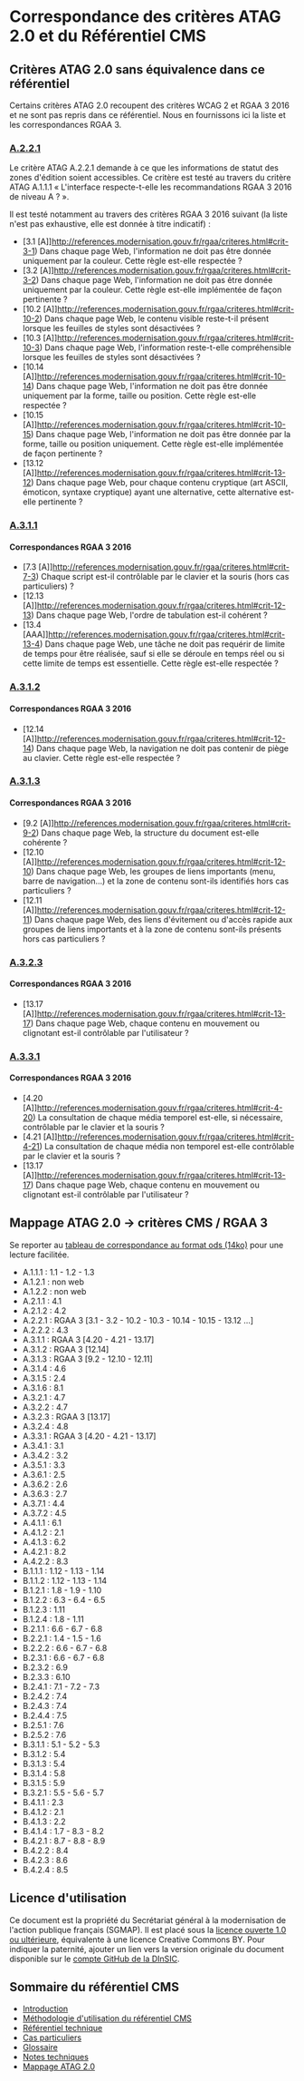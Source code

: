# Correspondance des critères ATAG 2.0 et du Référentiel CMS

## Critères ATAG&nbsp;2.0 sans équivalence dans ce référentiel

Certains critères ATAG&nbsp;2.0 recoupent des critères WCAG&nbsp;2 et RGAA&nbsp;3&nbsp;2016 et ne sont pas repris dans ce référentiel. Nous en fournissons ici la liste et les correspondances RGAA&nbsp;3.

### [A.2.2.1](http://www.w3.org/TR/ATAG20/#sc_a221)

Le critère ATAG A.2.2.1 demande à ce que les informations de statut des zones d'édition soient accessibles. Ce critère est testé au travers du critère ATAG A.1.1.1 «&nbsp;L'interface respecte-t-elle les recommandations RGAA&nbsp;3&nbsp;2016 de niveau A&nbsp;?&nbsp;».

Il est testé notamment au travers des critères RGAA&nbsp;3&nbsp;2016 suivant (la liste n'est pas exhaustive, elle est donnée à titre indicatif)&nbsp;:

- [3.1 [A]]http://references.modernisation.gouv.fr/rgaa/criteres.html#crit-3-1) Dans chaque page Web, l'information ne doit pas être donnée uniquement par la couleur. Cette règle est-elle respectée ?
- [3.2 [A]]http://references.modernisation.gouv.fr/rgaa/criteres.html#crit-3-2) Dans chaque page Web, l'information ne doit pas être donnée uniquement par la couleur. Cette règle est-elle implémentée de façon pertinente ?
- [10.2 [A]]http://references.modernisation.gouv.fr/rgaa/criteres.html#crit-10-2) Dans chaque page Web, le contenu visible reste-t-il présent lorsque les feuilles de styles sont désactivées ?
- [10.3 [A]]http://references.modernisation.gouv.fr/rgaa/criteres.html#crit-10-3) Dans chaque page Web, l'information reste-t-elle compréhensible lorsque les feuilles de styles sont désactivées ?
- [10.14 [A]]http://references.modernisation.gouv.fr/rgaa/criteres.html#crit-10-14) Dans chaque page Web, l'information ne doit pas être donnée uniquement par la forme, taille ou position. Cette règle est-elle respectée ?
- [10.15 [A]]http://references.modernisation.gouv.fr/rgaa/criteres.html#crit-10-15) Dans chaque page Web, l'information ne doit pas être donnée par la forme, taille ou position uniquement. Cette règle est-elle implémentée de façon pertinente ?
- [13.12 [A]]http://references.modernisation.gouv.fr/rgaa/criteres.html#crit-13-12) Dans chaque page Web, pour chaque contenu cryptique (art ASCII, émoticon, syntaxe cryptique) ayant une alternative, cette alternative est-elle pertinente ?

### [A.3.1.1](http://www.w3.org/TR/ATAG20/#sc_a311)

#### Correspondances RGAA&nbsp;3&nbsp;2016

- [7.3 [A]]http://references.modernisation.gouv.fr/rgaa/criteres.html#crit-7-3) Chaque script est-il contrôlable par le clavier et la souris (hors cas particuliers)&nbsp;?
- [12.13 [A]]http://references.modernisation.gouv.fr/rgaa/criteres.html#crit-12-13) Dans chaque page Web, l'ordre de tabulation est-il cohérent&nbsp;?
- [13.4 [AAA]]http://references.modernisation.gouv.fr/rgaa/criteres.html#crit-13-4) Dans chaque page Web, une tâche ne doit pas requérir de limite de temps pour être réalisée, sauf si elle se déroule en temps réel ou si cette limite de temps est essentielle. Cette règle est-elle respectée&nbsp;?

### [A.3.1.2](http://www.w3.org/TR/ATAG20/#sc_a312)

#### Correspondances RGAA&nbsp;3&nbsp;2016 

- [12.14 [A]]http://references.modernisation.gouv.fr/rgaa/criteres.html#crit-12-14) Dans chaque page Web, la navigation ne doit pas contenir de piège au clavier. Cette règle est-elle respectée&nbsp;? 

### [A.3.1.3](http://www.w3.org/TR/ATAG20/#sc_a313)

#### Correspondances RGAA&nbsp;3&nbsp;2016 
- [9.2 [A]]http://references.modernisation.gouv.fr/rgaa/criteres.html#crit-9-2) Dans chaque page Web, la structure du document est-elle cohérente&nbsp;?
- [12.10 [A]]http://references.modernisation.gouv.fr/rgaa/criteres.html#crit-12-10) Dans chaque page Web, les groupes de liens importants (menu, barre de navigation&hellip;) et la zone de contenu sont-ils identifiés hors cas particuliers&nbsp;? 
- [12.11 [A]]http://references.modernisation.gouv.fr/rgaa/criteres.html#crit-12-11) Dans chaque page Web, des liens d'évitement ou d'accès rapide aux groupes de liens importants et à la zone de contenu sont-ils présents hors cas particuliers&nbsp;?

### [A.3.2.3](http://www.w3.org/TR/ATAG20/#sc_a323)

#### Correspondances RGAA&nbsp;3&nbsp;2016 
- [13.17 [A]]http://references.modernisation.gouv.fr/rgaa/criteres.html#crit-13-17) Dans chaque page Web, chaque contenu en mouvement ou clignotant est-il contrôlable par l'utilisateur ? 

### [A.3.3.1](http://www.w3.org/TR/ATAG20/#sc_a331)

#### Correspondances RGAA&nbsp;3&nbsp;2016
- [4.20 [A]]http://references.modernisation.gouv.fr/rgaa/criteres.html#crit-4-20) La consultation de chaque média temporel est-elle, si nécessaire, contrôlable par le clavier et la souris ? 
- [4.21 [A]]http://references.modernisation.gouv.fr/rgaa/criteres.html#crit-4-21) La consultation de chaque média non temporel est-elle contrôlable par le clavier et la souris ? 
- [13.17 [A]]http://references.modernisation.gouv.fr/rgaa/criteres.html#crit-13-17) Dans chaque page Web, chaque contenu en mouvement ou clignotant est-il contrôlable par l'utilisateur ? 

## Mappage ATAG 2.0 -> critères CMS / RGAA 3 

Se reporter au [tableau de correspondance au format ods (14ko)](correspondance-ATAG-RGAACMS.ods) pour une lecture facilitée.

- A.1.1.1	:	1.1 - 1.2 - 1.3
- A.1.2.1	:	non web
- A.1.2.2	:	non web	
- A.2.1.1	:	4.1 
- A.2.1.2	:	4.2
- A.2.2.1	:	RGAA 3 [3.1	-	3.2	-	10.2	-	10.3	-	10.14	-	10.15	-	13.12	&hellip;]
- A.2.2.2	:	4.3
- A.3.1.1	:	RGAA 3 [4.20	-	4.21	-	13.17]
- A.3.1.2	:	RGAA 3 [12.14]
- A.3.1.3	:	RGAA 3 [9.2	-	12.10	-	12.11]
- A.3.1.4	:	4.6
- A.3.1.5	:	2.4
- A.3.1.6	:	8.1
- A.3.2.1	:	4.7
- A.3.2.2	:	4.7
- A.3.2.3	:	RGAA 3 [13.17]
- A.3.2.4	:	4.8
- A.3.3.1	: RGAA 3 [4.20	-	4.21	-	13.17]
- A.3.4.1	:	3.1
- A.3.4.2	:	3.2
- A.3.5.1	:	3.3
- A.3.6.1	:	2.5
- A.3.6.2	:	2.6 
- A.3.6.3	: 2.7
- A.3.7.1	:	4.4
- A.3.7.2	:	4.5
- A.4.1.1	:	6.1
- A.4.1.2	:	2.1
- A.4.1.3	: 6.2
- A.4.2.1	:	8.2
- A.4.2.2	:	8.3
- B.1.1.1	: 1.12	-	1.13	-	1.14
- B.1.1.2	: 1.12	-	1.13	-	1.14
- B.1.2.1 : 1.8	-	1.9	-	1.10
- B.1.2.2	:	6.3 - 6.4 - 6.5
- B.1.2.3	: 1.11
- B.1.2.4	: 1.8 -	1.11
- B.2.1.1	: 6.6	-	6.7	-	6.8
- B.2.2.1	:	1.4	-	1.5	-	1.6
- B.2.2.2	:	6.6	-	6.7	-	6.8
- B.2.3.1	:	6.6	-	6.7	-	6.8
- B.2.3.2 : 6.9
- B.2.3.3	:	6.10
- B.2.4.1	:	7.1 - 7.2	-	7.3
- B.2.4.2	:	7.4
- B.2.4.3	:	7.4
- B.2.4.4	:	7.5
- B.2.5.1	: 7.6
- B.2.5.2	:	7.6
- B.3.1.1	: 5.1	-	5.2	-	5.3
- B.3.1.2	: 5.4
- B.3.1.3	: 5.4
- B.3.1.4	:	5.8
- B.3.1.5	:	5.9
- B.3.2.1	:	5.5	-	5.6	-	5.7
- B.4.1.1	:	2.3
- B.4.1.2 :	2.1
- B.4.1.3	: 2.2
- B.4.1.4	: 1.7	-	8.3	-	8.2
- B.4.2.1	:	8.7	-	8.8	-	8.9
- B.4.2.2	:	8.4
- B.4.2.3	: 8.6
- B.4.2.4	:	8.5

## Licence d'utilisation

Ce document est la propriété du Secrétariat général à la modernisation de l'action publique français (SGMAP). Il est placé sous la [licence ouverte 1.0 ou ultérieure](https://www.etalab.gouv.fr/licence-ouverte-open-licence), équivalente à une licence <span lang="en">Creative Commons BY</span>. Pour indiquer la paternité, ajouter un lien vers la version originale du document disponible sur le [compte <span lang="en">GitHub</span> de la DInSIC](https://github.com/DISIC).

## Sommaire du référentiel CMS

- [Introduction](intro.md)
- [Méthodologie d'utilisation du référentiel CMS](methodo.md)
- [Référentiel technique](criteres.md)
- [Cas particuliers](cas-particuliers.md)
- [Glossaire](glossaire.md)
- [Notes techniques](notes-techniques.md)
- [Mappage ATAG 2.0](mappage.md)
